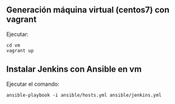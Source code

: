 ## Generación máquina virtual (centos7) con vagrant
Ejecutar:
```
cd vm
vagrant up
```

## Instalar Jenkins con Ansible en vm
Ejecutar el comando:
```
ansible-playbook -i ansible/hosts.yml ansible/jenkins.yml
```
